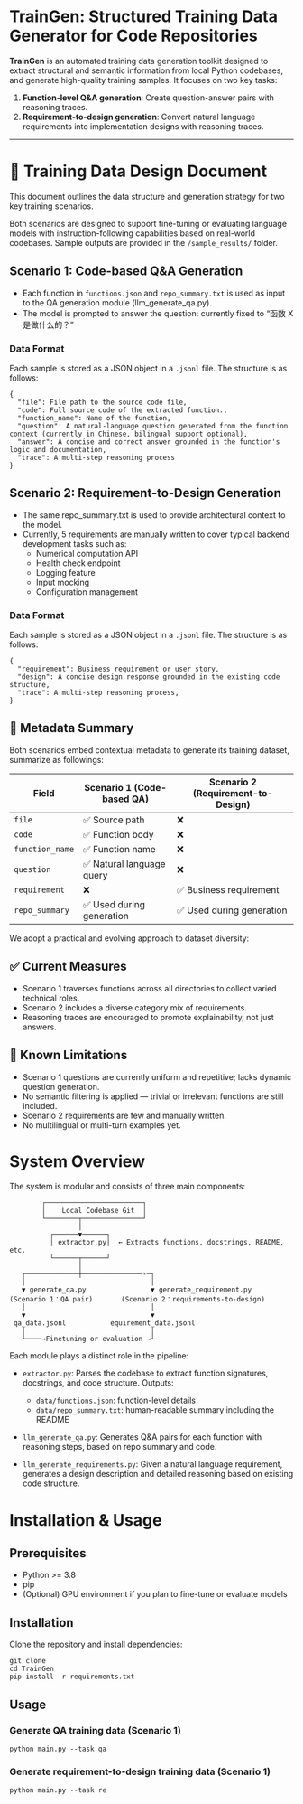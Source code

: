 # TrainGen: Structured Training Data Generator for Code Repositories

**TrainGen** is an automated training data generation toolkit designed to extract structural and semantic information from local Python codebases, and generate high-quality training samples. It focuses on two key tasks:

1. **Function-level Q&A generation**: Create question-answer pairs with reasoning traces.
2. **Requirement-to-design generation**: Convert natural language requirements into implementation designs with reasoning traces.

---

# 📘 Training Data Design Document

This document outlines the data structure and generation strategy for two key training scenarios.

Both scenarios are designed to support fine-tuning or evaluating language models with instruction-following capabilities based on real-world codebases. Sample outputs are provided in the `/sample_results/` folder.

## Scenario 1: Code-based Q&A Generation
 - Each function in `functions.json` and `repo_summary.txt` is used as input to the QA generation module (llm_generate_qa.py).
 - The model is prompted to answer the question: currently fixed to “函数 X 是做什么的？”

### Data Format

Each sample is stored as a JSON object in a `.jsonl` file. The structure is as follows:

```
{
  "file": File path to the source code file,
  "code": Full source code of the extracted function.,
  "function_name": Name of the function,
  "question": A natural-language question generated from the function context (currently in Chinese, bilingual support optional),
  "answer": A concise and correct answer grounded in the function's logic and documentation,
  "trace": A multi-step reasoning process
}
```

## Scenario 2: Requirement-to-Design Generation
 - The same repo_summary.txt is used to provide architectural context to the model.
 - Currently, 5 requirements are manually written to cover typical backend development tasks such as:
   - Numerical computation API
   - Health check endpoint
   - Logging feature
   - Input mocking
   - Configuration management

### Data Format

Each sample is stored as a JSON object in a `.jsonl` file. The structure is as follows:

```
{
  "requirement": Business requirement or user story,
  "design": A concise design response grounded in the existing code structure,
  "trace": A multi-step reasoning process,
}
```
## 📎 Metadata Summary

Both scenarios embed contextual metadata to generate its training dataset, summarize as followings:

| Field           | Scenario 1 (Code-based QA) | Scenario 2 (Requirement-to-Design) |
|----------------|----------------------------|------------------------------------|
| `file`         | ✅ Source path              | ❌                                  |
| `code`         | ✅ Function body            | ❌                                  |
| `function_name`| ✅ Function name            | ❌                                  |
| `question`     | ✅ Natural language query   | ❌                                  |
| `requirement`  | ❌                          | ✅ Business requirement             |
| `repo_summary` | ✅ Used during generation   | ✅ Used during generation           |


We adopt a practical and evolving approach to dataset diversity:

## ✅ Current Measures

 - Scenario 1 traverses functions across all directories to collect varied technical roles.
 - Scenario 2 includes a diverse category mix of requirements.
 - Reasoning traces are encouraged to promote explainability, not just answers.

## 🚧 Known Limitations

 - Scenario 1 questions are currently uniform and repetitive; lacks dynamic question generation.
 - No semantic filtering is applied — trivial or irrelevant functions are still included.
 - Scenario 2 requirements are few and manually written.
 - No multilingual or multi-turn examples yet.


# System Overview

The system is modular and consists of three main components:
```
        ┌────────────────────────┐
        │    Local Codebase Git  │
        └────────┬───────────────┘
                 │
          ┌──────▼──────┐
          │ extractor.py│  ← Extracts functions, docstrings, README, etc.
          └──────┬──────┘
                 │
   ┌─────────────┼───────────────-─┐
   │                               │
   ▼ generate_qa.py                ▼ generate_requirement.py
(Scenario 1：QA pair)       (Scenario 2：requirements-to-design)
   │                               │
   ▼                               ▼
 qa_data.jsonl           equirement_data.jsonl
   │                               │
   └────→Finetuning or evaluation →┘
```
Each module plays a distinct role in the pipeline:

- `extractor.py`: Parses the codebase to extract function signatures, docstrings, and code structure. Outputs:
  - `data/functions.json`: function-level details
  - `data/repo_summary.txt`: human-readable summary including the README

- `llm_generate_qa.py`: Generates Q&A pairs for each function with reasoning steps, based on repo summary and code.

- `llm_generate_requirements.py`: Given a natural language requirement, generates a design description and detailed reasoning based on existing code structure.

# Installation & Usage

## Prerequisites
- Python >= 3.8
- pip
- (Optional) GPU environment if you plan to fine-tune or evaluate models

## Installation
Clone the repository and install dependencies:
```
git clone 
cd TrainGen
pip install -r requirements.txt
```

## Usage

### Generate QA training data (Scenario 1)
```
python main.py --task qa
```
### Generate requirement-to-design training data (Scenario 1)
```
python main.py --task re
```


